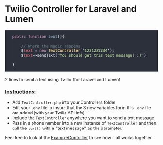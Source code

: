 # Twilio Controller for Laravel and Lumen

![screenshot.png](screenshot.png)

2 lines to send a text using Twilio (for Laravel and Lumen)

### Instructions:
- Add `TextController.php` into your Controllers folder
- Edit your `.env` file to insure that the 3 new variables form this `.env` file are added (with your Twilio API info)
- Include the `TextController` anywhere you want to send a text message
- Pass in a phone number into a new instance of `TextController` and then call the `text()` with e "text message" as the parameter.

Feel free to look at the [ExampleController](ExampleController.php) to see how it all works together.